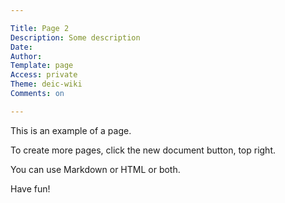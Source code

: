 ```yaml
---

Title: Page 2
Description: Some description
Date: 
Author: 
Template: page
Access: private
Theme: deic-wiki
Comments: on

---
```


This is an example of a page.

To create more pages, click the new document button, top right.

You can use Markdown or HTML or both.

Have fun!